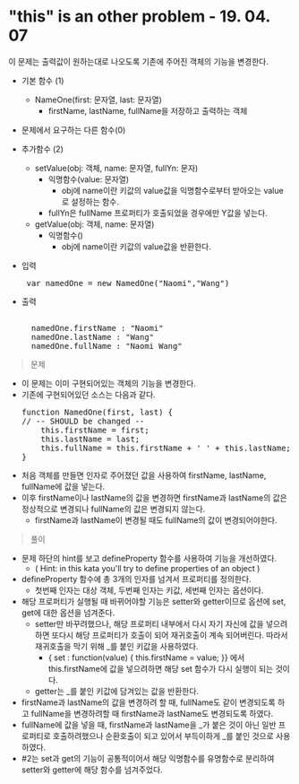 # "this" is an other problem - 19. 04. 07

이 문제는 출력값이 원하는대로 나오도록 기존에 주어진 객체의 기능을 변경한다.

- 기본 함수 (1)
  - NameOne(first: 문자열, last: 문자열)
    - firstName, lastName, fullName을 저장하고 출력하는 객체
- 문제에서 요구하는 다른 함수(0)
- 추가함수 (2)
  - setValue(obj: 객체, name: 문자열, fullYn: 문자)
    - 익명함수(value: 문자열)
      - obj에 name이란 키값의 value값을 익명함수로부터 받아오는 value로 설정하는 함수.
    - fullYn은 fullName 프로퍼티가 호출되었을 경우에만 Y값을 넣는다.
  - getValue(obj: 객체, name: 문자열)
    - 익명함수()
      - obj에 name이란 키값의 value값을 반환한다.

- 입력
  <pre> var namedOne = new NamedOne("Naomi","Wang") </pre>
 
- 출력
  <pre> 
    namedOne.firstName : "Naomi" 
    namedOne.lastName : "Wang"
    namedOne.fullName : "Naomi Wang"
  </pre>

> 문제
  - 이 문제는 이미 구현되어있는 객체의 기능을 변경한다.
  - 기존에 구현되어있던 소스는 다음과 같다.
    <pre>
    function NamedOne(first, last) {
    // -- SHOULD be changed --
        this.firstName = first;
        this.lastName = last;
        this.fullName = this.firstName + ' ' + this.lastName;
    }
    </pre>
  - 처음 객체를 만들면 인자로 주어졌던 값을 사용하여 firstName, lastName, fullName에 값을 넣는다.
  - 이후 firstName이나 lastName의 값을 변경하면 firstName과 lastName의 값은 정상적으로 변경되나 fullName의 값은 변경되지 않는다.
    - firstName과 lastName이 변경될 때도 fullName의 값이 변경되어야한다.


> 풀이
  - 문제 하단의 hint를 보고 defineProperty 함수를 사용하여 기능을 개선하였다.
    - ( Hint: in this kata you'll try to define properties of an object )
  - defineProperty 함수에 총 3개의 인자를 넘겨서 프로퍼티를 정의한다.
    - 첫번째 인자는 대상 객체, 두번째 인자는 키값, 세번째 인자는 옵션이다.
  - 해당 프로퍼티가 실행될 때 바뀌어야할 기능은 setter와 getter이므로 옵션에 set, get에 대한 옵션을 넘겨준다.
    - setter만 바꾸려했으나, 해당 프로퍼티 내부에서 다시 자기 자신에 값을 넣으려하면 또다시 해당 프로퍼티가 호출이 되어 재귀호출이 계속 되어버린다. 따라서 재귀호출을 막기 위해 _를 붙인 키값을 사용하였다.
         - { set : function(value) { this.firstName = value; }} 에서 this.firstName에 값을 넣으려하면 해당 set 함수가 다시 실행이 되는 것이다. 
    - getter는 _를 붙인 키값에 담겨있는 값을 반환한다.
  - firstName과 lastName의 값을 변경하려 할 때, fullName도 같이 변경되도록 하고 fullName을 변경하려할 때 firstName과 lastName도 변경되도록 하였다.
  - fullName에 값을 넣을 때, firstName과 lastName을 _가 붙은 것이 아닌 일반 프로퍼티로 호출하려했으나 순환호출이 되고 있어서 부득이하게 _를 붙인 것으로 사용하였다.
  - #2는 set과 get의 기능이 공통적이어서 해당 익명함수를 유명함수로 분리하여 setter와 getter에 해당 함수를 넘겨주었다.